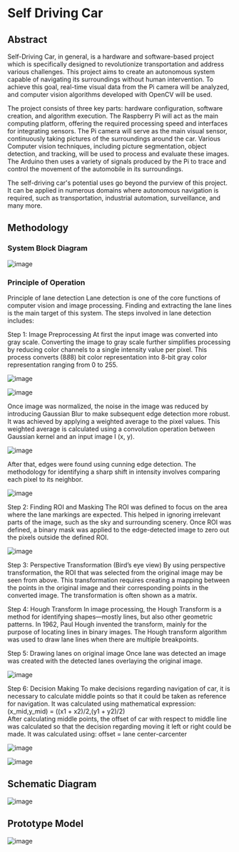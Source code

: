 # Self Driving Car
## Abstract
Self-Driving Car, in general, is a hardware and software-based project which is specifically designed to revolutionize transportation and address various challenges. This project aims to create an autonomous system capable of navigating its surroundings without human intervention. To achieve this goal, real-time visual data from the Pi camera will be analyzed, and computer vision algorithms developed with OpenCV will be used.

The project consists of three key parts: hardware configuration, software creation, and algorithm execution. The Raspberry Pi will act as the main computing platform, offering the required processing speed and interfaces for integrating sensors. The Pi camera will serve as the main visual sensor, continuously taking pictures of the surroundings around the car. Various Computer vision techniques, including picture segmentation, object detection, and tracking, will be used to process and evaluate these images. The Arduino then uses a variety of signals produced by the Pi to trace and control the movement of the automobile in its surroundings.

The self-driving car's potential uses go beyond the purview of this project. It can be applied in numerous domains where autonomous navigation is required, such as transportation, industrial automation, surveillance, and many more.

## Methodology
### System Block Diagram
![image](https://github.com/KingMaker960/Self-Driving-Car/assets/85979695/693deea5-e1d7-446c-b511-e93035aa767c)
### Principle of Operation
Principle of lane detection
Lane detection is one of the core functions of computer vision and image processing. Finding and extracting the lane lines is the main target of this system. The steps involved in lane detection includes:

Step 1: Image Preprocessing 
	At first the input image was converted into gray scale. Converting the image to gray scale further simplifies processing by reducing color channels to a single intensity value per pixel. This process converts (8*8*8) bit color representation into 8-bit gray color representation ranging from 0 to 255.

![image](https://github.com/KingMaker960/Self-Driving-Car/assets/85979695/2fb62b73-07ca-4b92-89bc-c317b182313e)

![image](https://github.com/KingMaker960/Self-Driving-Car/assets/85979695/5068eb87-ff93-4c44-9aeb-1ae2567f4a07)

Once image was normalized, the noise in the image was reduced by introducing Gaussian Blur to make subsequent edge detection more robust. It was achieved by applying a weighted average to the pixel values. This weighted average is calculated using a convolution operation between Gaussian kernel and an input image I (x, y).

![image](https://github.com/KingMaker960/Self-Driving-Car/assets/85979695/12a04a15-a4a7-4bb3-9a36-515a48ce4a72)

After that, edges were found using cunning edge detection. The methodology for identifying a sharp shift in intensity involves comparing each pixel to its neighbor.

![image](https://github.com/KingMaker960/Self-Driving-Car/assets/85979695/3c1373aa-58a1-43c8-bfe0-ca14c09ff133)

Step 2: Finding ROI and Masking
The ROI was defined to focus on the area where the lane markings are expected. This helped in ignoring irrelevant parts of the image, such as the sky and surrounding scenery.
Once ROI was defined, a binary mask was applied to the edge-detected image to zero out the pixels outside the defined ROI.

![image](https://github.com/KingMaker960/Self-Driving-Car/assets/85979695/3369d9dd-afa6-4e30-96b6-775eb52282f2)

Step 3: Perspective Transformation (Bird’s eye view)
By using perspective transformation, the ROI that was selected from the original image may be seen from above. This transformation requires creating a mapping between the points in the original image and their corresponding points in the converted image. The transformation is often shown as a matrix.

Step 4: Hough Transform
In image processing, the Hough Transform is a method for identifying shapes—mostly lines, but also other geometric patterns. In 1962, Paul Hough invented the transform, mainly for the purpose of locating lines in binary images. The Hough transform algorithm was used to draw lane lines when there are multiple breakpoints.  

Step 5: Drawing lanes on original image 
Once lane was detected an image was created with the detected lanes overlaying the original image.

![image](https://github.com/KingMaker960/Self-Driving-Car/assets/85979695/8afe7eb6-bc66-4801-8705-ec1c741df9e6)

Step 6: Decision Making
To make decisions regarding navigation of car, it is necessary to calculate middle points so that it could be taken as reference for navigation. It was calculated using mathematical expression:
(x_mid,y_mid) = ((x1 + x2)/2,(y1 + y2)/2)                              
After calculating middle points, the offset of car with respect to middle line was calculated so that the decision regarding moving it left or right could be made. It was calculated using:
offset = lane center-carcenter                              

![image](https://github.com/KingMaker960/Self-Driving-Car/assets/85979695/5276c67d-f419-45ff-bd46-8f9d091ca0d1)

![image](https://github.com/KingMaker960/Self-Driving-Car/assets/85979695/665c5b42-541a-4ce2-87d6-6035a3276988)

## Schematic Diagram
![image](https://github.com/KingMaker960/Self-Driving-Car/assets/85979695/525b55f2-6b34-46fe-a91c-4c70755f5308)

## Prototype Model
![image](https://github.com/KingMaker960/Self-Driving-Car/assets/85979695/be20ec21-916d-46e7-8461-8aff4f3fe476)

